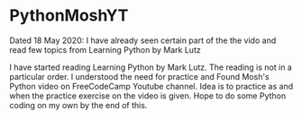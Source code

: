 # PythonMoshYT

Dated 18 May 2020: I have already seen certain part of the the vido and read few topics from Learning Python by Mark Lutz

I have started reading Learning Python by Mark Lutz. The reading is not in a particular order. 
I understood the need for practice and Found Mosh's Python video on FreeCodeCamp Youtube channel. 
Idea is to practice as and when the practice exercise on the video is given.
Hope to do some Python coding on my own by the end of this.
